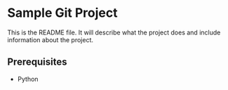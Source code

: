 # Sample Git Project
This is the README file. It will describe what the project does and include information about the project.

## Prerequisites
* Python
